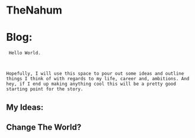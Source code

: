 # TheNahum

# Blog:


<code> Hello World.

Hopefully, I will use this space to pour out some ideas and outline things I think of with regards to my life, career and, ambitions.
And hey, if I end up making anything cool this will be a pretty good starting point for the story.</code>

## My Ideas:
## Change The World?


